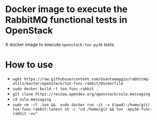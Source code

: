 Docker image to execute the RabbitMQ functional tests in OpenStack
===

A docker image to execute `openstack-tox-py36` tests.

How to use
===

 *  `wget https://raw.githubusercontent.com/Gsantomaggio/rabbitmq-utils/master/openstack/tox-func-rabbit/Dockerfile`
 *  `sudo docker build -t tox-func-rabbit .`
 *  `git clone https://review.opendev.org/openstack/oslo.messaging `
 *   `cd oslo.messaging`
 *  `sudo rm -rf .tox &&  sudo docker run -it -v $(pwd):/home/git/   tox-func-rabbit:latest sh -c "cd /home/git && tox -epy36-func-rabbit -vv"`
